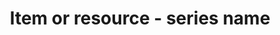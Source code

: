 ---
title: 'Item or resource - series name'
field: 'dcterms.isPartOf'
slug: 'resource-description-series-name'
description: 'A related resource or series of resources in which the described resource is physically or logically included.'
comment: 'Only if explicitly mentioned on the resource'
required: False
policy: 'Free value. Single value only.'
---